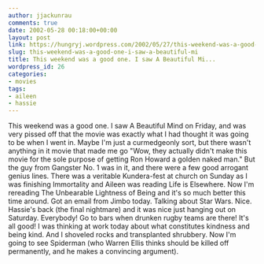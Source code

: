 ```yaml
---
author: jjackunrau
comments: true
date: 2002-05-28 00:18:00+00:00
layout: post
link: https://hungryj.wordpress.com/2002/05/27/this-weekend-was-a-good-one-i-saw-a-beautiful-mi/
slug: this-weekend-was-a-good-one-i-saw-a-beautiful-mi
title: This weekend was a good one. I saw A Beautiful Mi...
wordpress_id: 26
categories:
- movies
tags:
- aileen
- hassie
---
```


This weekend was a good one.  I saw A Beautiful Mind on Friday, and was very pissed off that the movie was exactly what I had thought it was going to be when I went in.  Maybe I'm just a curmedgeonly sort, but there wasn't anything in it movie that made me go "Wow, they actually didn't make this movie for the sole purpose of getting Ron Howard a golden naked man."  But the guy from Gangster No. 1 was in it, and there were a few good arrogant genius lines.  There was a veritable Kundera-fest at church on Sunday as I was finishing Immortality and Aileen was reading Life is Elsewhere.  Now I'm rereading The Unbearable Lightness of Being and it's so much better this time around.  Got an email from Jimbo today.  Talking about Star Wars.  Nice.  Hassie's back (the final nightmare) and it was nice just hanging out on Saturday.  Everybody!  Go to bars when drunken rugby teams are there!  It's all good!  I was thinking at work today about what constitutes kindness and being kind.  And I shoveled rocks and transplanted shrubbery.  Now I'm going to see Spiderman (who Warren Ellis thinks should be killed off permanently, and he makes a convincing argument).
